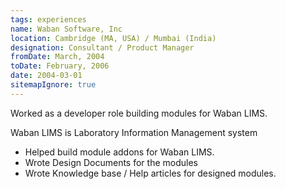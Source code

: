```yaml
---
tags: experiences
name: Waban Software, Inc
location: Cambridge (MA, USA) / Mumbai (India)
designation: Consultant / Product Manager
fromDate: March, 2004
toDate: February, 2006
date: 2004-03-01
sitemapIgnore: true
---
```


Worked as a developer role building modules for Waban LIMS.

Waban LIMS is Laboratory Information Management system

* Helped build module addons for Waban LIMS.
* Wrote Design Documents for the modules
* Wrote Knowledge base / Help articles for designed modules.
